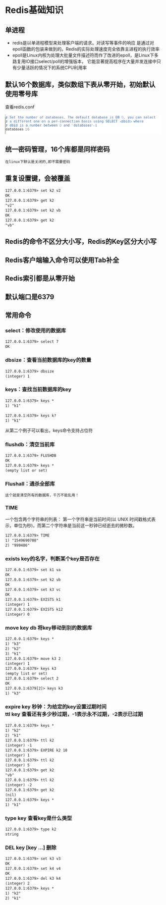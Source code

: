 # Redis基础知识
## 单进程
* redis是以单进程模型来处理客户端的请求。对读写等事件的响应 是通过对epoll函数的包装来做到的。Redis的实际处理速度完全依靠主进程的执行效率
* epoll是Linux内核为处理大批量文件描述符而作了改进的epoll，是Linux下多路复用IO接口select/poll的增强版本， 它能显著提高程序在大量并发连接中只有少量活跃的情况下的系统CPU利用率

## 默认16个数据库，类似数组下表从零开始，初始默认使用零号库
查看redis.conf<br>

![无法加载图片](https://github.com/Ywfy/Learning-summary-for-Redis/blob/master/Basic/db.png)<br>

## 统一密码管理，16个库都是同样密码
```
在linux下默认是关闭的,即不需要密码
```

## 重复设置键，会被覆盖
```
127.0.0.1:6379> set k2 v2
OK
127.0.0.1:6379> get k2
"v2"
127.0.0.1:6379> set k2 vb
OK
127.0.0.1:6379> get k2
"vb"
```

## Redis的命令不区分大小写，Redis的Key区分大小写

## Redis客户端输入命令可以使用Tab补全

## Redis索引都是从零开始
## 默认端口是6379

## 常用命令

### select：修改使用的数据库
```
127.0.0.1:6379> select 7
OK
```

### dbsize：查看当前数据库的key的数量
```
127.0.0.1:6379> dbsize
(integer) 1
```

### keys：查找当前数据库的key
```
127.0.0.1:6379> keys *
1) "k1"

127.0.0.1:6379> keys k?
1) "k1"
```
从第二个例子可以看出，keys命令支持占位符

### flushdb：清空当前库
```
127.0.0.1:6379> FLUSHDB
OK
127.0.0.1:6379> keys *
(empty list or set)
```

### Flushall：通杀全部库
```
这个就是清空所有的数据库，千万不能乱用！
```

### TIME
一个包含两个字符串的列表： 第一个字符串是当前时间(以 UNIX 时间戳格式表示，单位为秒)，而第二个字符串是当前这一秒钟已经逝去的微秒数。
```
127.0.0.1:6379> TIME
1) "1549690708"
2) "999486"
```

###  exists key的名字，判断某个key是否存在
```
127.0.0.1:6379> set k1 va
OK
127.0.0.1:6379> set k2 vb
OK
127.0.0.1:6379> set k3 vc
OK
127.0.0.1:6379> EXISTS k1
(integer) 1
127.0.0.1:6379> EXISTS k12
(integer) 0
```

###  move key db 将key移动到别的数据库
```
127.0.0.1:6379> keys *
1) "k3"
2) "k2"
3) "k1"
127.0.0.1:6379> move k3 2
(integer) 1
127.0.0.1:6379> keys k3
(empty list or set)
127.0.0.1:6379> select 2
OK
127.0.0.1:6379[2]> keys k3
1) "k3"
```

###  expire key 秒钟：为给定的key设置过期时间<br>ttl key 查看还有多少秒过期，-1表示永不过期，-2表示已过期
```
127.0.0.1:6379> keys *
1) "k2"
2) "k1"
127.0.0.1:6379> ttl k2
(integer) -1
127.0.0.1:6379> EXPIRE k2 10
(integer) 1
127.0.0.1:6379> ttl k2
(integer) 5
127.0.0.1:6379> get k2
"vb"
127.0.0.1:6379> ttl k2
(integer) -2
127.0.0.1:6379> get k2
(nil)
127.0.0.1:6379> keys *
1) "k1"
```

###  type key 查看key是什么类型
```
127.0.0.1:6379> type k2
string
```

### DEL key [key ...] 删除
```
127.0.0.1:6379> set k3 v3
OK
127.0.0.1:6379> set k4 v4
OK
127.0.0.1:6379> del k3 k4
(integer) 2
127.0.0.1:6379> keys *
1) "k2"
2) "k1"
```

